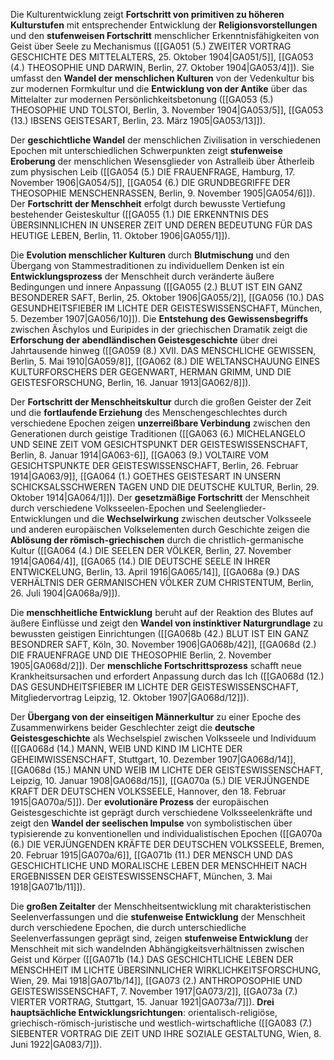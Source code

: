 
Die Kulturentwicklung zeigt **Fortschritt von primitiven zu höheren Kulturstufen** mit entsprechender Entwicklung der **Religionsvorstellungen** und den **stufenweisen Fortschritt** menschlicher Erkenntnisfähigkeiten von Geist über Seele zu Mechanismus ([[GA051 (5.) ZWEITER VORTRAG GESCHICHTE DES MITTELALTERS, 25. Oktober 1904|GA051/5]], [[GA053 (4.) THEOSOPHIE UND DARWIN, Berlin, 27. Oktober 1904|GA053/4]]). Sie umfasst den **Wandel der menschlichen Kulturen** von der Vedenkultur bis zur modernen Formkultur und die **Entwicklung von der Antike** über das Mittelalter zur modernen Persönlichkeitsbetonung ([[GA053 (5.) THEOSOPHIE UND TOLSTOI, Berlin, 3. November 1904|GA053/5]], [[GA053 (13.) IBSENS GEISTESART, Berlin, 23. März 1905|GA053/13]]).

Der **geschichtliche Wandel** der menschlichen Zivilisation in verschiedenen Epochen mit unterschiedlichen Schwerpunkten zeigt **stufenweise Eroberung** der menschlichen Wesensglieder von Astralleib über Ätherleib zum physischen Leib ([[GA054 (5.) DIE FRAUENFRAGE, Hamburg, 17. November 1906|GA054/5]], [[GA054 (6.) DIE GRUNDBEGRIFFE DER THEOSOPHIE MENSCHENRASSEN, Berlin, 9. November 1905|GA054/6]]). Der **Fortschritt der Menschheit** erfolgt durch bewusste Vertiefung bestehender Geisteskultur ([[GA055 (1.) DIE ERKENNTNIS DES ÜBERSINNLICHEN IN UNSERER ZEIT UND DEREN BEDEUTUNG FÜR DAS HEUTIGE LEBEN, Berlin, 11. Oktober 1906|GA055/1]]).

Die **Evolution menschlicher Kulturen** durch **Blutmischung** und den Übergang von Stammestraditionen zu individuellem Denken ist ein **Entwicklungsprozess** der Menschheit durch veränderte äußere Bedingungen und innere Anpassung ([[GA055 (2.) BLUT IST EIN GANZ BESONDERER SAFT, Berlin, 25. Oktober 1906|GA055/2]], [[GA056 (10.) DAS GESUNDHEITSFIEBER IM LICHTE DER GEISTESWISSENSCHAFT, München, 5. Dezember 1907|GA056/10]]). Die **Entstehung des Gewissensbegriffs** zwischen Äschylos und Euripides in der griechischen Dramatik zeigt die **Erforschung der abendländischen Geistesgeschichte** über drei Jahrtausende hinweg ([[GA059 (8.) XVII. DAS MENSCHLICHE GEWISSEN, Berlin, 5. Mai 1910|GA059/8]], [[GA062 (8.) DIE WELTANSCHAUUNG EINES KULTURFORSCHERS DER GEGENWART, HERMAN GRIMM, UND DIE GEISTESFORSCHUNG, Berlin, 16. Januar 1913|GA062/8]]).

Der **Fortschritt der Menschheitskultur** durch die großen Geister der Zeit und die **fortlaufende Erziehung** des Menschengeschlechtes durch verschiedene Epochen zeigen **unzerreißbare Verbindung** zwischen den Generationen durch geistige Traditionen ([[GA063 (6.) MICHELANGELO UND SEINE ZEIT VOM GESICHTSPUNKT DER GEISTESWISSENSCHAFT, Berlin, 8. Januar 1914|GA063-6]], [[GA063 (9.) VOLTAIRE VOM GESICHTSPUNKTE DER GEISTESWISSENSCHAFT, Berlin, 26. Februar 1914|GA063/9]], [[GA064 (1.) GOETHES GEISTESART IN UNSERN SCHICKSALSSCHWEREN TAGEN UND DIE DEUTSCHE KULTUR, Berlin, 29. Oktober 1914|GA064/1]]). Der **gesetzmäßige Fortschritt** der Menschheit durch verschiedene Volksseelen-Epochen und Seelenglieder-Entwicklungen und die **Wechselwirkung** zwischen deutscher Volksseele und anderen europäischen Volkselementen durch Geschichte zeigen die **Ablösung der römisch-griechischen** durch die christlich-germanische Kultur ([[GA064 (4.) DIE SEELEN DER VÖLKER, Berlin, 27. November 1914|GA064/4]], [[GA065 (14.) DIE DEUTSCHE SEELE IN IHRER ENTWICKELUNG, Berlin, 13. April 1916|GA065/14]], [[GA068a (9.) DAS VERHÄLTNIS DER GERMANISCHEN VÖLKER ZUM CHRISTENTUM, Berlin, 26. Juli 1904|GA068a/9]]).

Die **menschheitliche Entwicklung** beruht auf der Reaktion des Blutes auf äußere Einflüsse und zeigt den **Wandel von instinktiver Naturgrundlage** zu bewussten geistigen Einrichtungen ([[GA068b (42.) BLUT IST EIN GANZ BESONDRER SAFT, Köln, 30. November 1906|GA068b/42]], [[GA068d (2.) DIE FRAUENFRAGE UND DIE THEOSOPHIE Berlin, 2. November 1905|GA068d/2]]). Der **menschliche Fortschrittsprozess** schafft neue Krankheitsursachen und erfordert Anpassung durch das Ich ([[GA068d (12.) DAS GESUNDHEITSFIEBER IM LICHTE DER GEISTESWISSENSCHAFT, Mitgliedervortrag Leipzig, 12. Oktober 1907|GA068d/12]]).

Der **Übergang von der einseitigen Männerkultur** zu einer Epoche des Zusammenwirkens beider Geschlechter zeigt die **deutsche Geistesgeschichte** als Wechselspiel zwischen Volksseele und Individuum ([[GA068d (14.) MANN, WEIB UND KIND IM LICHTE DER GEHEIMWISSENSCHAFT, Stuttgart, 10. Dezember 1907|GA068d/14]], [[GA068d (15.) MANN UND WEIB IM LICHTE DER GEISTESWISSENSCHAFT, Leipzig, 10. Januar 1908|GA068d/15]], [[GA070a (5.) DIE VERJÜNGENDE KRAFT DER DEUTSCHEN VOLKSSEELE, Hannover, den 18. Februar 1915|GA070a/5]]). Der **evolutionäre Prozess** der europäischen Geistesgeschichte ist geprägt durch verschiedene Volksseelenkräfte und zeigt den **Wandel der seelischen Impulse** von symbolistischen über typisierende zu konventionellen und individualistischen Epochen ([[GA070a (6.) DIE VERJÜNGENDEN KRÄFTE DER DEUTSCHEN VOLKSSEELE, Bremen, 20. Februar 1915|GA070a/6]], [[GA071b (11.) DER MENSCH UND DAS GESCHICHTLICHE UND MORALISCHE LEBEN DER MENSCHHEIT NACH ERGEBNISSEN DER GEISTESWISSENSCHAFT, München, 3. Mai 1918|GA071b/11]]).

Die **großen Zeitalter** der Menschheitsentwicklung mit charakteristischen Seelenverfassungen und die **stufenweise Entwicklung** der Menschheit durch verschiedene Epochen, die durch unterschiedliche Seelenverfassungen geprägt sind, zeigen **stufenweise Entwicklung** der Menschheit mit sich wandelnden Abhängigkeitsverhältnissen zwischen Geist und Körper ([[GA071b (14.) DAS GESCHICHTLICHE LEBEN DER MENSCHHEIT IM LICHTE ÜBERSINNLICHER WIRKLICHKEITSFORSCHUNG, Wien, 29. Mai 1918|GA071b/14]], [[GA073 (2.) ANTHROPOSOPHIE UND GEISTESWISSENSCHAFT, 7. November 1917|GA073/2]], [[GA073a (7.) VIERTER VORTRAG, Stuttgart, 15. Januar 1921|GA073a/7]]). **Drei hauptsächliche Entwicklungsrichtungen**: orientalisch-religiöse, griechisch-römisch-juristische und westlich-wirtschaftliche ([[GA083 (7.) SIEBENTER VORTRAG DIE ZEIT UND IHRE SOZIALE GESTALTUNG, Wien, 8. Juni 1922|GA083/7]]).
